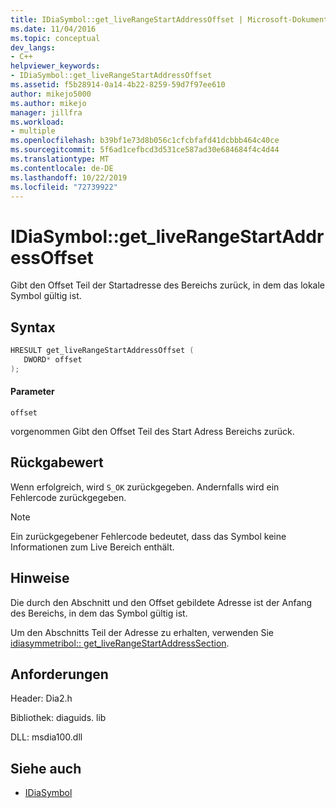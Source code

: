 ```yaml
---
title: IDiaSymbol::get_liveRangeStartAddressOffset | Microsoft-Dokumentation
ms.date: 11/04/2016
ms.topic: conceptual
dev_langs:
- C++
helpviewer_keywords:
- IDiaSymbol::get_liveRangeStartAddressOffset
ms.assetid: f5b28914-0a14-4b22-8259-59d7f97ee610
author: mikejo5000
ms.author: mikejo
manager: jillfra
ms.workload:
- multiple
ms.openlocfilehash: b39bf1e73d8b056c1cfcbfafd41dcbbb464c40ce
ms.sourcegitcommit: 5f6ad1cefbcd3d531ce587ad30e684684f4c4d44
ms.translationtype: MT
ms.contentlocale: de-DE
ms.lasthandoff: 10/22/2019
ms.locfileid: "72739922"
---
```

# <a name="idiasymbolget_liverangestartaddressoffset"></a>IDiaSymbol::get_liveRangeStartAddressOffset
Gibt den Offset Teil der Startadresse des Bereichs zurück, in dem das lokale Symbol gültig ist.

## <a name="syntax"></a>Syntax

```C++
HRESULT get_liveRangeStartAddressOffset ( 
   DWORD* offset
);
```

#### <a name="parameters"></a>Parameter
 `offset`

vorgenommen Gibt den Offset Teil des Start Adress Bereichs zurück.

## <a name="return-value"></a>Rückgabewert
 Wenn erfolgreich, wird `S_OK` zurückgegeben. Andernfalls wird ein Fehlercode zurückgegeben.

> [!NOTE]
> Ein zurückgegebener Fehlercode bedeutet, dass das Symbol keine Informationen zum Live Bereich enthält.

## <a name="remarks"></a>Hinweise
 Die durch den Abschnitt und den Offset gebildete Adresse ist der Anfang des Bereichs, in dem das Symbol gültig ist.

 Um den Abschnitts Teil der Adresse zu erhalten, verwenden Sie [idiasymmetribol:: get_liveRangeStartAddressSection](../../debugger/debug-interface-access/idiasymbol-get-liverangestartaddresssection.md).

## <a name="requirements"></a>Anforderungen
 Header: Dia2.h

 Bibliothek: diaguids. lib

 DLL: msdia100.dll

## <a name="see-also"></a>Siehe auch
- [IDiaSymbol](../../debugger/debug-interface-access/idiasymbol.md)